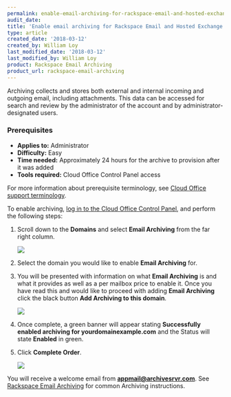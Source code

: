 ```yaml
---
permalink: enable-email-archiving-for-rackspace-email-and-hosted-exchange/
audit_date:
title: 'Enable email archiving for Rackspace Email and Hosted Exchange'
type: article
created_date: '2018-03-12'
created_by: William Loy
last_modified_date: '2018-03-12'
last_modified_by: William Loy
product: Rackspace Email Archiving
product_url: rackspace-email-archiving
---
```


Archiving collects and stores both external and internal incoming and
outgoing email, including attachments. This data can be accessed for
search and review by the administrator of the account and by
administrator-designated users.

### Prerequisites

- **Applies to:** Administrator
- **Difficulty:** Easy
- **Time needed:** Approximately 24 hours for the archive to provision after it was added
- **Tools required:** Cloud Office Control Panel access

For more information about prerequisite terminology, see [Cloud Office support terminology](/how-to/cloud-office-support-terminology).

To enable archiving, [log in to the Cloud Office Control
Panel](https://cp.rackspace.com), and perform the following steps:

1.  Scroll down to the **Domains** and select **Email Archiving** from the far right column.

    <img src="{% asset_path rackspace-email-archiving/enable-email-archiving-for-rackspace-email-and-hosted-exchange/email_archiving_link.png %}" />

2.  Select the domain you would like to enable **Email Archiving** for.  
4.  You will be presented with information on what **Email Archiving** is and what it provides as well as a per mailbox price to enable it. Once you have read this and would like to proceed with adding **Email Archiving** click the black button **Add Archiving to this domain**.

    <img src="{% asset_path rackspace-email-archiving/enable-email-archiving-for-rackspace-email-and-hosted-exchange/add_arc.png %}" />

5.  Once complete, a green banner will appear stating **Successfully enabled archiving for yourdomainexample.com** and the Status will state **Enabled** in green.
6.  Click **Complete Order**.

    <img src="{% asset_path rackspace-email-archiving/enable-email-archiving-for-rackspace-email-and-hosted-exchange/success.png %}" />

You will receive a welcome email from **appmail@archivesrvr.com**. See [Rackspace Email Archiving](/how-to/rackspace-email-archiving) for common Archiving instructions.
